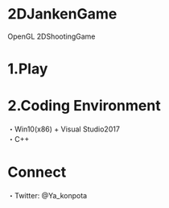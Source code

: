 # 2DJankenGame
OpenGL 2DShootingGame

# 1.Play

# 2.Coding Environment
・Win10(x86) + Visual Studio2017  
・C++

# Connect
・Twitter: @Ya_konpota
